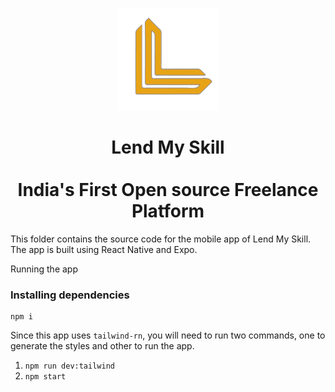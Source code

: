 <p align="center">
<img src="../../assets/lms-logo.png" />
</p>

<h1 align="center">
 Lend My Skill <br/><br/>
  India's First Open source Freelance Platform
</h1>

This folder contains the source code for the mobile app of Lend My Skill. The app is built using React Native and Expo.

Running the app

### Installing dependencies

```
npm i
```

Since this app uses `tailwind-rn`, you will need to run two commands, one to generate the styles and other to run the app.

1. `npm run dev:tailwind`
2. `npm start`
